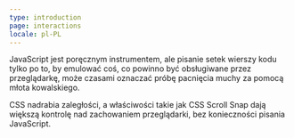 ```yaml
---
type: introduction
page: interactions
locale: pl-PL
---
```


JavaScript jest poręcznym instrumentem, ale pisanie setek wierszy kodu tylko po to, by emulować coś, co powinno być obsługiwane przez przeglądarkę, może czasami oznaczać próbę pacnięcia muchy za pomocą młota kowalskiego.

CSS nadrabia zaległości, a właściwości takie jak CSS Scroll Snap dają większą kontrolę nad zachowaniem przeglądarki, bez konieczności pisania JavaScript.
